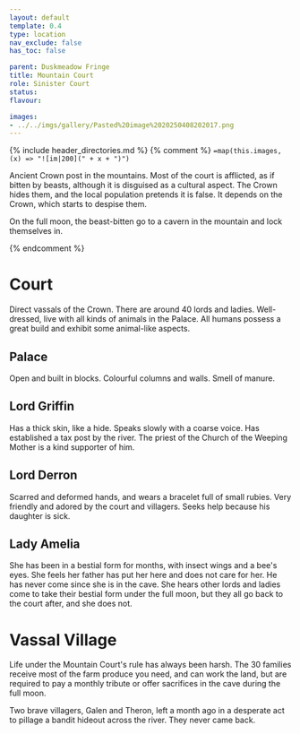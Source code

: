 ```yaml
---
layout: default
template: 0.4
type: location
nav_exclude: false
has_toc: false

parent: Duskmeadow Fringe
title: Mountain Court
role: Sinister Court
status:
flavour: 

images:
- ../../imgs/gallery/Pasted%20image%2020250408202017.png
---
```


{% include header_directories.md %}
{% comment %}
`=map(this.images, (x) => "![im|200](" + x + ")")`

Ancient Crown post in the mountains.
Most of the court is afflicted, as if bitten by beasts, although it is disguised as a cultural aspect.
The Crown hides them, and the local population pretends it is false.
It depends on the Crown, which starts to despise them.

On the full moon, the beast-bitten go to a cavern in the mountain and lock themselves in.

{% endcomment %}

# Court

Direct vassals of the Crown.
There are around 40 lords and ladies.
Well-dressed, live with all kinds of animals in the Palace.
All humans possess a great build and exhibit some animal-like aspects.

## Palace

Open and built in blocks.
Colourful columns and walls.
Smell of manure.

## Lord Griffin

Has a thick skin, like a hide.
Speaks slowly with a coarse voice.
Has established a tax post by the river.
The priest of the Church of the Weeping Mother is a kind supporter of him.

## Lord Derron

Scarred and deformed hands, and wears a bracelet full of small rubies.
Very friendly and adored by the court and villagers.
Seeks help because his daughter is sick.

## Lady Amelia

She has been in a bestial form for months, with insect wings and a bee's eyes.
She feels her father has put her here and does not care for her.
He has never come since she is in the cave.
She hears other lords and ladies come to take their bestial form under the full moon, but they all go back to the court after, and she does not.

# Vassal Village

Life under the Mountain Court's rule has always been harsh.
The 30 families receive most of the farm produce you need, and can work the land, but are required to pay a monthly tribute or offer sacrifices in the cave during the full moon.

Two brave villagers, Galen and Theron, left a month ago in a desperate act to pillage a bandit hideout across the river.
They never came back.